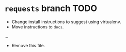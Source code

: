 # `requests` branch TODO

* Change install instructions to suggest using virtualenv.
* Move instructions to `docs`.

...

* Remove this file.
